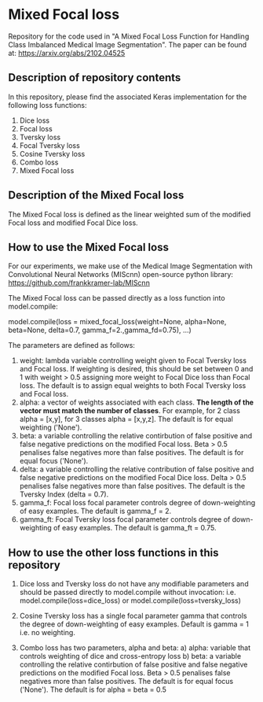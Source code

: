 # Mixed Focal loss
Repository for the code used in "A Mixed Focal Loss Function for Handling Class Imbalanced Medical Image Segmentation".
The paper can be found at: https://arxiv.org/abs/2102.04525

## Description of repository contents
In this repository, please find the associated Keras implementation for the following loss functions:
1. Dice loss
2. Focal loss
3. Tversky loss
4. Focal Tversky loss
5. Cosine Tversky loss
6. Combo loss
7. Mixed Focal loss

## Description of the Mixed Focal loss
The Mixed Focal loss is defined as the linear weighted sum of the modified Focal loss and modified Focal Dice loss. 

## How to use the Mixed Focal loss
For our experiments, we make use of the Medical Image Segmentation with Convolutional Neural Networks (MIScnn) open-source python library: 
https://github.com/frankkramer-lab/MIScnn

The Mixed Focal loss can be passed directly as a loss function into model.compile:

model.compile(loss =  mixed_focal_loss(weight=None, alpha=None, beta=None, delta=0.7, gamma_f=2.,gamma_fd=0.75), ...)

The parameters are defined as follows:
1. weight: lambda variable controlling weight given to Focal Tversky loss and Focal loss. If weighting is desired, this should be set between 0 and 1 with weight > 0.5 assigning more weight to Focal Dice loss than Focal loss. The default is to assign equal weights to both Focal Tversky loss and Focal loss. 
2. alpha: a vector of weights associated with each class. **The length of the vector must match the number of classes**. For example, for 2 class alpha = [x,y], for 3 classes alpha = [x,y,z]. The default is for equal weighting ('None'). 
3. beta: a variable controlling the relative contirbution of false positive and false negative predictions on the modified Focal loss. Beta > 0.5 penalises false negatives more than false positives. The default is for equal focus ('None').
4. delta: a variable controlling the relative contribution of false positive and false negative predictions on the modified Focal Dice loss. Delta > 0.5 penalises false negatives more than false positives. The default is the Tversky Index (delta = 0.7). 
4. gamma_f: Focal loss focal parameter controls degree of down-weighting of easy examples. The default is gamma_f = 2. 
5. gamma_ft: Focal Tversky loss focal parameter controls degree of down-weighting of easy examples. The default is gamma_ft = 0.75. 

## How to use the other loss functions in this repository
1. Dice loss and Tversky loss do not have any modifiable parameters and should be passed directly to model.compile without invocation:
i.e. model.compile(loss=dice_loss) or model.compile(loss=tversky_loss)

2. Cosine Tversky loss has a single focal parameter gamma that controls the degree of down-weighting of easy examples. Default is gamma = 1 i.e. no weighting. 

3. Combo loss has two parameters, alpha and beta:
a) alpha: variable that controls weighting of dice and cross-entropy loss
b) beta: a variable controlling the relative contirbution of false positive and false negative predictions on the modified Focal loss. Beta > 0.5 penalises false negatives more than false positives. The default is for equal focus ('None').
The default is for alpha = beta = 0.5
